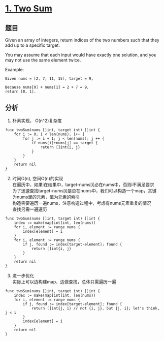 # [1. Two Sum](https://leetcode.com/problems/two-sum/)

## 题目

Given an array of integers, return indices of the two numbers such that they add up to a specific target.

You may assume that each input would have exactly one solution, and you may not use the same element twice.

Example:

```text
Given nums = [2, 7, 11, 15], target = 9,

Because nums[0] + nums[1] = 2 + 7 = 9,
return [0, 1].
```

## 分析

1. 朴素实现， O(n^2)复杂度<br>
```
func twoSum(nums []int, target int) []int {
	for i := 0; i < len(nums); i++ {
		for j := i + 1; j < len(nums); j ++ {
			if nums[i]+nums[j] == target {
				return []int{i, j}
			}
		}
	}
	return nil
}
```
2. 时间O(n), 空间O(n)的实现<br>
在遍历中，如果i在结果中，target-nums[i]必在nums中，否则i不满足要求<br>
为了迅速查找target-nums[i]是否在nums中，我们可以构造一个map，其键为nums里的元素，值为元素的索引<br>
构造需要遍历一遍nums，注意构造过程中，考虑有nums元素重复的情况<br>
查找另需一遍遍历<br>
```
func twoSum(nums []int, target int) []int {
	index := make(map[int]int, len(nums))
	for i, element := range nums {
		index[element] = i
	}
	for i, element := range nums {
		if j, found := index[target-element]; found {
			return []int{i, j}
		}
	}
	return nil
}
```
3. 进一步优化<br>
实际上可以边构建map，边做查找，总体只需遍历一遍<br>
```
func twoSum(nums []int, target int) []int {
	index := make(map[int]int, len(nums))
	for i, element := range nums {
		if j, found := index[target-element]; found {
			return []int{j, i} // not {i, j}, but {j, i}; let's think, j < i
		}
		index[element] = i
	}
	return nil
}

```
